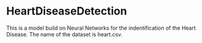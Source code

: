 # HeartDiseaseDetection

This is a model build on Neural Networks for the indentification of the Heart Disease.
The name of the dataset is heart.csv.

